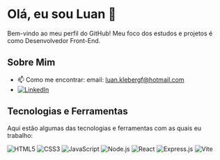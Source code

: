 # Olá, eu sou Luan 👋

Bem-vindo ao meu perfil do GitHub! Meu foco dos estudos e projetos é como Desenvolvedor Front-End. 

## Sobre Mim

- 📫 Como me encontrar: email: luan.klebergf@hotmail.com
- [![LinkedIn](https://img.shields.io/badge/-LinkedIn-0A66C2?style=flat&logo=linkedin&logoColor=white)](https://www.linkedin.com/in/luanklebergf/)

## Tecnologias e Ferramentas

Aqui estão algumas das tecnologias e ferramentas com as quais eu trabalho:


![HTML5](https://img.shields.io/badge/HTML5-E34F26?style=for-the-badge&logo=html5&logoColor=white)   ![CSS3](https://img.shields.io/badge/CSS3-1572B6?style=for-the-badge&logo=css3&logoColor=white)   ![JavaScript](https://img.shields.io/badge/JavaScript-F7DF1E?style=for-the-badge&logo=javascript&logoColor=black)   ![Node.js](https://img.shields.io/badge/Node.js-339933?style=for-the-badge&logo=nodedotjs&logoColor=white)   ![React](https://img.shields.io/badge/React-20232A?style=for-the-badge&logo=react&logoColor=61DAFB)   ![Express.js](https://img.shields.io/badge/Express.js-000000?style=for-the-badge&logo=express&logoColor=white)   ![Vite](https://img.shields.io/badge/Vite-646CFF?style=for-the-badge&logo=vite&logoColor=FFD62E)  

